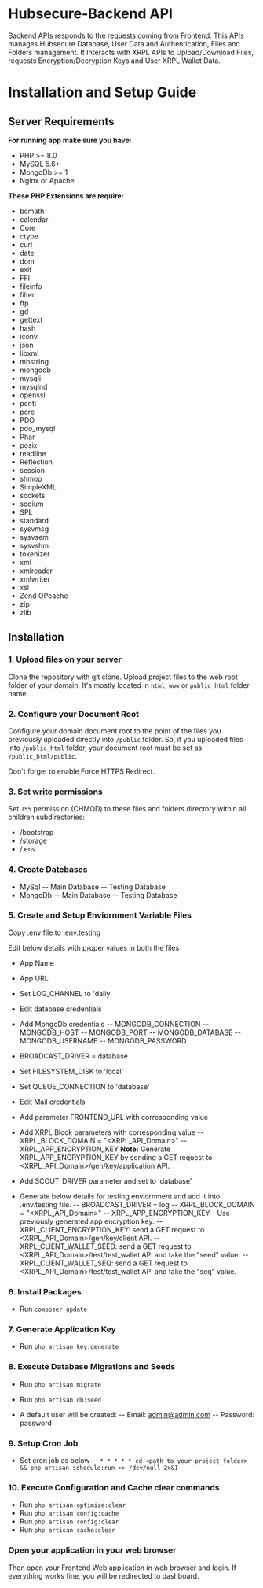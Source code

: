 # Hubsecure-Backend API
Backend APIs responds to the requests coming from Frontend. This APIs manages Hubsecure Database, User Data and Authentication, Files and Folders
management. It Interacts with XRPL APIs to Upload/Download Files, requests Encryption/Decryption Keys and User XRPL Wallet Data.

# Installation and Setup Guide
## Server Requirements

**For running app make sure you have:**

- PHP >= 8.0
- MySQL 5.6+
- MongoDb >= 1
- Nginx or Apache

**These PHP Extensions are require:**

- bcmath
- calendar
- Core
- ctype
- curl
- date
- dom
- exif
- FFI
- fileinfo
- filter
- ftp
- gd
- gettext
- hash
- iconv
- json
- libxml
- mbstring
- mongodb
- mysqli
- mysqlnd
- openssl
- pcntl
- pcre
- PDO
- pdo_mysql
- Phar
- posix
- readline
- Reflection
- session
- shmop
- SimpleXML
- sockets
- sodium
- SPL
- standard
- sysvmsg
- sysvsem
- sysvshm
- tokenizer
- xml
- xmlreader
- xmlwriter
- xsl
- Zend OPcache
- zip
- zlib

## Installation

### 1. Upload files on your server
Clone the repository with git clone.
Upload project files to the web root folder of your domain. It's mostly located in `html`, `www` or `public_html` folder name.

### 2. Configure your Document Root
Configure your domain document root to the point of the files you previously uploaded directly into `/public` folder. So, if you uploaded files into `/public_html` folder, your document root must be set as `/public_html/public`.

Don't forget to enable Force HTTPS Redirect.

### 3. Set write permissions
Set `755` permission (CHMOD) to these files and folders directory within all children subdirectories:

- /bootstrap
- /storage
- /.env

### 4. Create Datebases
- MySql
-- Main Database
-- Testing Database
- MongoDb
-- Main Database
-- Testing Database

### 5. Create and Setup Enviornment Variable Files
Copy .env file to .env.testing

Edit below details with proper values in both the files
- App Name
- App URL
- Set LOG_CHANNEL to 'daily'
- Edit database credentials
- Add MongoDb credentials 
-- MONGODB_CONNECTION
-- MONGODB_HOST
-- MONGODB_PORT
-- MONGODB_DATABASE
-- MONGODB_USERNAME
-- MONGODB_PASSWORD
- BROADCAST_DRIVER = database
- Set FILESYSTEM_DISK to 'local'
- Set QUEUE_CONNECTION to 'database'
- Edit Mail credentials
- Add parameter FRONTEND_URL with corresponding value
- Add XRPL Block parameters with corresponding value
-- XRPL_BLOCK_DOMAIN = "<XRPL_API_Domain>"
-- XRPL_APP_ENCRYPTION_KEY
**Note:** Generate XRPL_APP_ENCRYPTION_KEY by sending a GET request to <XRPL_API_Domain>/gen/key/application API.
- Add SCOUT_DRIVER parameter and set to 'database'

- Generate below details for testing enviornment and add it into .env.testing file.
-- BROADCAST_DRIVER = log
-- XRPL_BLOCK_DOMAIN = "<XRPL_API_Domain>"
-- XRPL_APP_ENCRYPTION_KEY - Use previously generated app encryption key.
-- XRPL_CLIENT_ENCRYPTION_KEY: send a GET request to <XRPL_API_Domain>/gen/key/client API.
-- XRPL_CLIENT_WALLET_SEED: send a GET request to <XRPL_API_Domain>/test/test_wallet API and take the "seed" value.
-- XRPL_CLIENT_WALLET_SEQ: send a GET request to <XRPL_API_Domain>/test/test_wallet API and take the "seq" value.

### 6. Install Packages
- Run `composer update`

### 7. Generate Application Key
- Run `php artisan key:generate`

### 8. Execute Database Migrations and Seeds
- Run `php artisan migrate`
- Run `php artisan db:seed`

- A default user will be created: 
-- Email: admin@admin.com
-- Password: password

### 9. Setup Cron Job
- Set cron job as below
-- `* * * * * cd <path_to_your_project_folder> && php artisan schedule:run >> /dev/null 2>&1`

### 10. Execute Configuration and Cache clear commands
- Run `php artisan optimize:clear`
- Run `php artisan config:cache`
- Run `php artisan config:clear`
- Run `php artisan cache:clear`

### Open your application in your web browser
Then open your Frontend Web application in web browser and login. If everything works fine, you will be redirected to dashboard.
